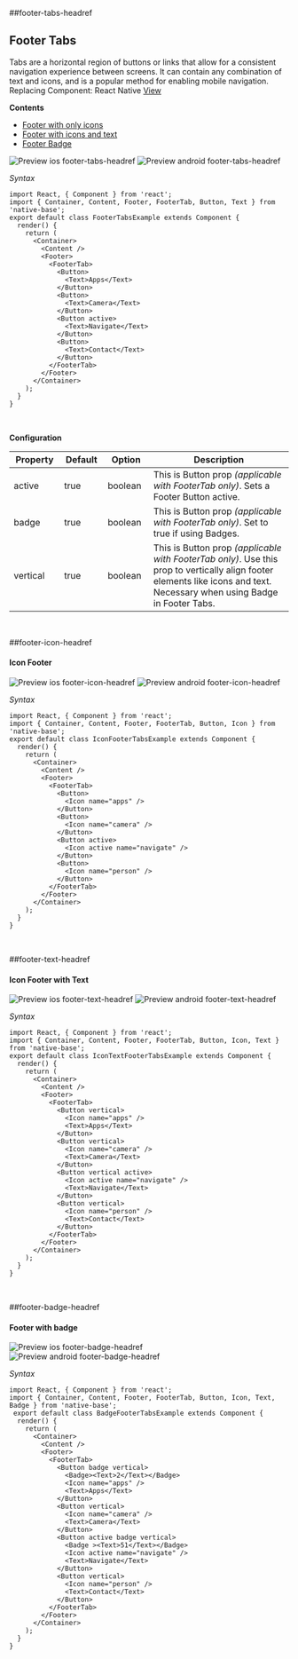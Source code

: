 ##footer-tabs-headref
## Footer Tabs

Tabs are a horizontal region of buttons or links that allow for a consistent navigation experience between screens. It can contain any combination of text and icons, and is a popular method for enabling mobile navigation.<br />
Replacing Component: React Native [View](https://facebook.github.io/react-native/docs/view.html)

**Contents**
* [Footer with only icons](Components.md#footer-icon-headref)
* [Footer with icons and text](Components.md#footer-text-headref)
* [Footer Badge](Components.md#footer-badge-headref)

![Preview ios footer-tabs-headref](https://github.com/GeekyAnts/NativeBase-KitchenSink/raw/master/screenshots/ios/textBtnFooter.png)
![Preview android footer-tabs-headref](https://github.com/GeekyAnts/NativeBase-KitchenSink/raw/master/screenshots/android/textFooter.png)

*Syntax*

<pre class="line-numbers"><code class="language-jsx">import React, { Component } from 'react';
import { Container, Content, Footer, FooterTab, Button, Text } from 'native-base';
export default class FooterTabsExample extends Component {
  render() {
    return (
      &lt;Container>
        &lt;Content />
        &lt;Footer>
          &lt;FooterTab>
            &lt;Button>
              &lt;Text>Apps&lt;/Text>
            &lt;/Button>
            &lt;Button>
              &lt;Text>Camera&lt;/Text>
            &lt;/Button>
            &lt;Button active>
              &lt;Text>Navigate&lt;/Text>
            &lt;/Button>
            &lt;Button>
              &lt;Text>Contact&lt;/Text>
            &lt;/Button>
          &lt;/FooterTab>
        &lt;/Footer>
      &lt;/Container>
    );
  }
}</code></pre><br />


**Configuration**

<table class = "table table-bordered">
        <thead>
            <tr>
                <th>Property</th>
                <th>Default</th>
                <th>Option</th>
                <th width="50%">Description</th>
            </tr>
        </thead>
        <tbody>
            <tr>
                <td>active</td>
                <td>true</td>
                <td>boolean</td>
                <td>
                This is Button prop <i>(applicable with FooterTab only)</i>. Sets a Footer Button active.
                </td>
            </tr>
            <tr>
                <td>badge</td>
                <td>true</td>
                <td>boolean</td>
                <td>
                This is Button prop <i>(applicable with FooterTab only)</i>. Set to true if using Badges.
                </td>
            </tr>
            <tr>
                <td>vertical</td>
                <td>true</td>
                <td>boolean</td>
                <td>
                This is Button prop <i>(applicable with FooterTab only)</i>. Use this prop to vertically align footer elements like icons and text. Necessary when using Badge in Footer Tabs.
                </td>
            </tr>
        </tbody>
    </table><br />

##footer-icon-headref
#### Icon Footer
![Preview ios footer-icon-headref](https://github.com/GeekyAnts/NativeBase-KitchenSink/raw/master/screenshots/ios/iconBtnFooter.png)
![Preview android footer-icon-headref](https://github.com/GeekyAnts/NativeBase-KitchenSink/raw/master/screenshots/android/iconFooter.png)

*Syntax*

<pre class="line-numbers"><code class="language-jsx">import React, { Component } from 'react';
import { Container, Content, Footer, FooterTab, Button, Icon } from 'native-base';
​export default class IconFooterTabsExample extends Component {
  render() {
    return (
      &lt;Container>
        &lt;Content />
        &lt;Footer>
          &lt;FooterTab>
            &lt;Button>
              &lt;Icon name="apps" />
            &lt;/Button>
            &lt;Button>
              &lt;Icon name="camera" />
            &lt;/Button>
            &lt;Button active>
              &lt;Icon active name="navigate" />
            &lt;/Button>
            &lt;Button>
              &lt;Icon name="person" />
            &lt;/Button>
          &lt;/FooterTab>
        &lt;/Footer>
      &lt;/Container>
    );
  }
}</code></pre><br />

##footer-text-headref
#### Icon Footer with Text
![Preview ios footer-text-headref](https://github.com/GeekyAnts/NativeBase-KitchenSink/raw/master/screenshots/ios/iconTextBtnsFooter.png)
![Preview android footer-text-headref](https://github.com/GeekyAnts/NativeBase-KitchenSink/raw/master/screenshots/android/iconTextFooter.png)

*Syntax*

<pre class="line-numbers"><code class="language-jsx">import React, { Component } from 'react';
import { Container, Content, Footer, FooterTab, Button, Icon, Text } from 'native-base';
​export default class IconTextFooterTabsExample extends Component {
  render() {
    return (
      &lt;Container>
        &lt;Content />
        &lt;Footer>
          &lt;FooterTab>
            &lt;Button vertical>
              &lt;Icon name="apps" />
              &lt;Text>Apps&lt;/Text>
            &lt;/Button>
            &lt;Button vertical>
              &lt;Icon name="camera" />
              &lt;Text>Camera&lt;/Text>
            &lt;/Button>
            &lt;Button vertical active>
              &lt;Icon active name="navigate" />
              &lt;Text>Navigate&lt;/Text>
            &lt;/Button>
            &lt;Button vertical>
              &lt;Icon name="person" />
              &lt;Text>Contact&lt;/Text>
            &lt;/Button>
          &lt;/FooterTab>
        &lt;/Footer>
      &lt;/Container>
    );
  }
}</code></pre><br />

##footer-badge-headref
#### Footer with badge
![Preview ios footer-badge-headref](https://github.com/GeekyAnts/NativeBase-KitchenSink/raw/master/screenshots/ios/badgeFooter.png)
![Preview android footer-badge-headref](https://github.com/GeekyAnts/NativeBase-KitchenSink/raw/master/screenshots/android/badgeFooter.png)

*Syntax*

<pre class="line-numbers"><code class="language-jsx">import React, { Component } from 'react';
import { Container, Content, Footer, FooterTab, Button, Icon, Text, Badge } from 'native-base';
​ export default class BadgeFooterTabsExample extends Component {
  render() {
    return (
      &lt;Container>
        &lt;Content />
        &lt;Footer>
          &lt;FooterTab>
            &lt;Button badge vertical>
              &lt;Badge>&lt;Text>2&lt;/Text>&lt;/Badge>
              &lt;Icon name="apps" />
              &lt;Text>Apps&lt;/Text>
            &lt;/Button>
            &lt;Button vertical>
              &lt;Icon name="camera" />
              &lt;Text>Camera&lt;/Text>
            &lt;/Button>
            &lt;Button active badge vertical>
              &lt;Badge >&lt;Text>51&lt;/Text>&lt;/Badge>
              &lt;Icon active name="navigate" />
              &lt;Text>Navigate&lt;/Text>
            &lt;/Button>
            &lt;Button vertical>
              &lt;Icon name="person" />
              &lt;Text>Contact&lt;/Text>
            &lt;/Button>
          &lt;/FooterTab>
        &lt;/Footer>
      &lt;/Container>
    );
  }
}</code></pre><br />
